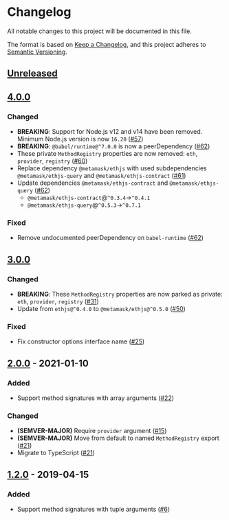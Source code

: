 # Changelog
All notable changes to this project will be documented in this file.

The format is based on [Keep a Changelog](https://keepachangelog.com/en/1.0.0/),
and this project adheres to [Semantic Versioning](https://semver.org/spec/v2.0.0.html).

## [Unreleased]

## [4.0.0]
### Changed
- **BREAKING**: Support for Node.js v12 and v14 have been removed. Minimum Node.js version is now `16.20` ([#57](https://github.com/MetaMask/eth-method-registry/pull/57))
- **BREAKING**: `@babel/runtime@^7.0.0` is now a peerDependency ([#62](https://github.com/MetaMask/eth-method-registry/pull/62))
- These private `MethodRegistry` properties are now removed: `eth`, `provider`, `registry` ([#60](https://github.com/MetaMask/eth-method-registry/pull/60))
- Replace dependency `@metamask/ethjs` with used subdependencies `@metamask/ethjs-query` and `@metamask/ethjs-contract` ([#61](https://github.com/MetaMask/eth-method-registry/pull/61))
- Update dependencies `@metamask/ethjs-contract` and `@metamask/ethjs-query` ([#62](https://github.com/MetaMask/eth-method-registry/pull/62))
  - `@metamask/ethjs-contract`@`^0.3.4`->`^0.4.1`
  - `@metamask/ethjs-query`@`^0.5.3`->`^0.7.1`

### Fixed
- Remove undocumented peerDependency on `babel-runtime` ([#62](https://github.com/MetaMask/eth-method-registry/pull/62))

## [3.0.0]
### Changed
- **BREAKING**: These `MethodRegistry` properties are now parked as private: `eth`, `provider`, `registry` ([#31](https://github.com/MetaMask/eth-method-registry/pull/31))
- Update from `ethjs@^0.4.0` to `@metamask/ethjs@^0.5.0` ([#50](https://github.com/MetaMask/eth-method-registry/pull/50))

### Fixed
- Fix constructor options interface name ([#25](https://github.com/MetaMask/eth-method-registry/pull/25))

## [2.0.0] - 2021-01-10
### Added
- Support method signatures with array arguments ([#22](https://github.com/MetaMask/eth-method-registry/pull/22))

### Changed
- **(SEMVER-MAJOR)** Require `provider` argument ([#15](https://github.com/MetaMask/eth-method-registry/pull/15))
- **(SEMVER-MAJOR)** Move from default to named `MethodRegistry` export ([#21](https://github.com/MetaMask/eth-method-registry/pull/21))
- Migrate to TypeScript ([#21](https://github.com/MetaMask/eth-method-registry/pull/21))

## [1.2.0] - 2019-04-15
### Added
- Support method signatures with tuple arguments ([#6](https://github.com/MetaMask/eth-method-registry/pull/6))

[Unreleased]: https://github.com/MetaMask/eth-method-registry/compare/v4.0.0...HEAD
[4.0.0]: https://github.com/MetaMask/eth-method-registry/compare/v3.0.0...v4.0.0
[3.0.0]: https://github.com/MetaMask/eth-method-registry/compare/v2.0.0...v3.0.0
[2.0.0]: https://github.com/MetaMask/eth-method-registry/compare/v1.2.0...v2.0.0
[1.2.0]: https://github.com/MetaMask/eth-method-registry/releases/tag/v1.2.0
